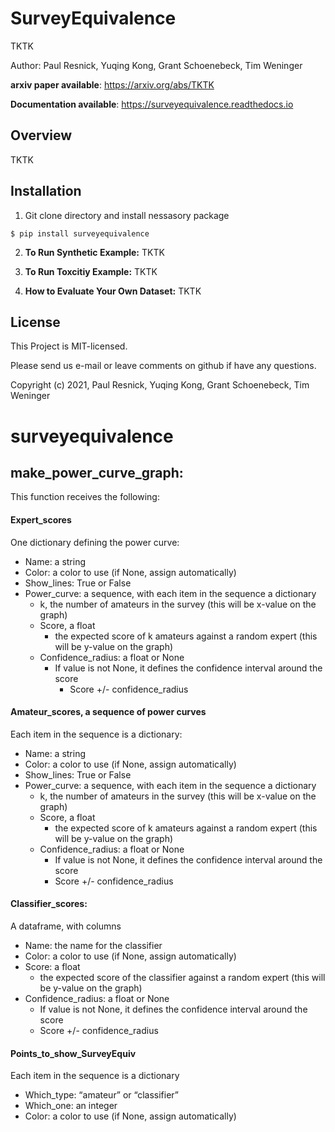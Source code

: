 # SurveyEquivalence
TKTK

Author: Paul Resnick, Yuqing Kong, Grant Schoenebeck, Tim Weninger

**arxiv paper available**: https://arxiv.org/abs/TKTK

**Documentation available**: https://surveyequivalence.readthedocs.io 

## Overview
TKTK

## Installation
1) Git clone directory and install nessasory package
``` 
$ pip install surveyequivalence
```

2) **To Run Synthetic Example:** TKTK

3) **To Run Toxcitiy Example:** TKTK

4) **How to Evaluate Your Own Dataset:** TKTK

## License
This Project is MIT-licensed.

Please send us e-mail or leave comments on github if have any questions.

Copyright (c) 2021, Paul Resnick, Yuqing Kong, Grant Schoenebeck, Tim Weninger 






# surveyequivalence

## make_power_curve_graph:
 This function receives the following:

#### Expert_scores
One dictionary defining the power curve:
- Name: a string
- Color: a color to use (if None, assign automatically)
- Show_lines: True or False
- Power_curve: a sequence, with each item in the sequence a dictionary
    - k, the number of amateurs in the survey (this will be x-value on the graph)
    - Score, a float
        - the expected score of k amateurs against a random expert (this will be y-value on the graph)
    - Confidence_radius: a float or None
        - If value is not None, it defines the confidence interval around the score
          - Score +/- confidence_radius

#### Amateur_scores, a sequence of power curves
Each item in the sequence is a dictionary:
- Name: a string
- Color: a color to use (if None, assign automatically)
- Show_lines: True or False
- Power_curve: a sequence, with each item in the sequence a dictionary
    - k, the number of amateurs in the survey (this will be x-value on the graph)
    - Score, a float
        - the expected score of k amateurs against a random expert (this will be y-value on the graph)
    - Confidence_radius: a float or None
        - If value is not None, it defines the confidence interval around the score
        - Score +/- confidence_radius

#### Classifier_scores:
A dataframe, with columns
- Name: the name for the classifier
- Color: a color to use (if None, assign automatically)
- Score: a float
    - the expected score of the classifier against a random expert (this will be y-value on the graph)
- Confidence_radius: a float or None
    - If value is not None, it defines the confidence interval around the score
    - Score +/- confidence_radius

#### Points_to_show_SurveyEquiv
Each item in the sequence is a dictionary
- Which_type: “amateur” or “classifier”
- Which_one: an integer
- Color: a color to use (if None, assign automatically)
